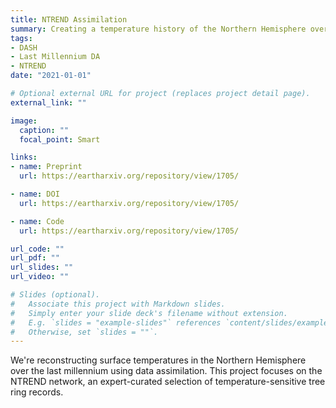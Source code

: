 ```yaml
---
title: NTREND Assimilation
summary: Creating a temperature history of the Northern Hemisphere over the last millennium by assimilating by assimilating the NTREND tree-ring network.
tags:
- DASH
- Last Millennium DA
- NTREND
date: "2021-01-01"

# Optional external URL for project (replaces project detail page).
external_link: ""

image:
  caption: ""
  focal_point: Smart

links:
- name: Preprint
  url: https://eartharxiv.org/repository/view/1705/

- name: DOI
  url: https://eartharxiv.org/repository/view/1705/

- name: Code
  url: https://eartharxiv.org/repository/view/1705/

url_code: ""
url_pdf: ""
url_slides: ""
url_video: ""

# Slides (optional).
#   Associate this project with Markdown slides.
#   Simply enter your slide deck's filename without extension.
#   E.g. `slides = "example-slides"` references `content/slides/example-slides.md`.
#   Otherwise, set `slides = ""`.
---
```


We're reconstructing surface temperatures in the Northern Hemisphere over the last millennium using data assimilation. This project focuses on the NTREND network, an expert-curated selection of temperature-sensitive tree ring records.
